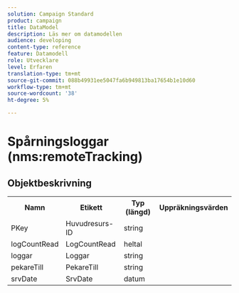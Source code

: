 ```yaml
---
solution: Campaign Standard
product: campaign
title: DataModel
description: Läs mer om datamodellen
audience: developing
content-type: reference
feature: Datamodell
role: Utvecklare
level: Erfaren
translation-type: tm+mt
source-git-commit: 088b49931ee5047fa6b949813ba17654b1e10d60
workflow-type: tm+mt
source-wordcount: '38'
ht-degree: 5%

---
```



# Spårningsloggar (nms:remoteTracking)

## Objektbeskrivning

<table>
               <tr>
                  <th>Namn</th>
                  <th>Etikett</th>
                  <th>Typ (längd)</th>
                  <th>Uppräkningsvärden</th>
               </tr>
               <tr>
                  <td>PKey</td>
                  <td>Huvudresurs-ID</td>
                  <td>string </td>
                  <td> </td>
               </tr>
               <tr>
                  <td>logCountRead</td>
                  <td>LogCountRead</td>
                  <td>heltal </td>
                  <td> </td>
               </tr>
               <tr>
                  <td>loggar</td>
                  <td>Loggar</td>
                  <td>string </td>
                  <td> </td>
               </tr>
               <tr>
                  <td>pekareTill</td>
                  <td>PekareTill</td>
                  <td>string </td>
                  <td> </td>
               </tr>
               <tr>
                  <td>srvDate</td>
                  <td>SrvDate</td>
                  <td>datum </td>
                  <td> </td>
               </tr>
            </table>
